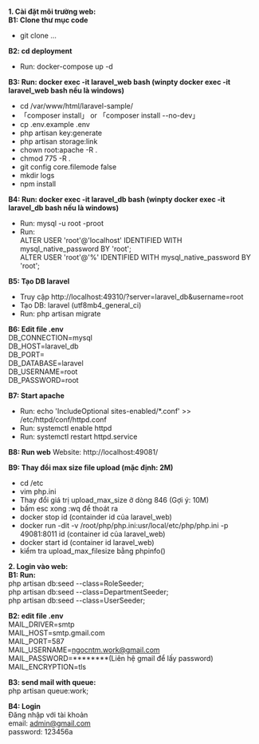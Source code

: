 **1. Cài đặt môi trường web:**<br>
**B1: Clone thư mục code**
- git clone ...

**B2: cd deployment**
- Run: docker-compose up -d

**B3: Run: docker exec -it laravel_web bash (winpty docker exec -it laravel_web bash nếu là windows)**
-  cd /var/www/html/laravel-sample/
- 「composer install」 or 「composer install --no-dev」
- cp .env.example .env
- php artisan key:generate
- php artisan storage:link
- chown root:apache -R .
- chmod 775 -R .
- git config core.filemode false
- mkdir logs
- npm install

**B4: Run: docker exec -it laravel_db bash (winpty docker exec -it laravel_db bash nếu là windows)**
- Run: mysql -u root -proot
- Run:<br>
ALTER USER 'root'@'localhost' IDENTIFIED WITH mysql_native_password BY 'root';<br>
ALTER USER 'root'@'%' IDENTIFIED WITH mysql_native_password BY 'root';

**B5: Tạo DB laravel**
- Truy cập http://localhost:49310/?server=laravel_db&username=root
- Tạo DB: laravel (utf8mb4_general_ci)
- Run: php artisan migrate

**B6: Edit file .env<br>**
DB_CONNECTION=mysql<br>
DB_HOST=laravel_db<br>
DB_PORT=<br>
DB_DATABASE=laravel<br>
DB_USERNAME=root<br>
DB_PASSWORD=root<br>

**B7: Start apache**
- Run: echo 'IncludeOptional sites-enabled/*.conf' >> /etc/httpd/conf/httpd.conf
- Run: systemctl enable httpd
- Run: systemctl restart httpd.service

**B8: Run web**
Website: http://localhost:49081/<br>

**B9: Thay đổi max size file upload (mặc định: 2M)**
-   cd /etc
-   vim php.ini
-   Thay đổi giá trị upload_max_size ở dòng 846 (Gợi ý: 10M)
-   bấm esc xong :wq để thoát ra
-   docker stop id (containder id của laravel_web)
-   docker run -dit -v /root/php/php.ini:usr/local/etc/php/php.ini -p 49081:8011 id (container id của laravel_web)
-   docker start id (container id laravel_web)
-   kiểm tra upload_max_filesize bằng phpinfo()

**2. Login vào web:** <br>
**B1: Run:**<br>
php artisan db:seed --class=RoleSeeder;<br>
php artisan db:seed --class=DepartmentSeeder;<br>
php artisan db:seed --class=UserSeeder;<br>

**B2: edit file .env<br>**
MAIL_DRIVER=smtp<br>
MAIL_HOST=smtp.gmail.com<br>
MAIL_PORT=587<br>
MAIL_USERNAME=ngocntm.work@gmail.com<br>
MAIL_PASSWORD=********(Liên hệ gmail để lấy password)<br> 
MAIL_ENCRYPTION=tls<br>

**B3: send mail with queue:**<br>
php artisan queue:work;<br>

**B4: Login<br>**
Đăng nhập với tài khoản<br>
email: admin@gmail.com<br>
password: 123456a<br>
